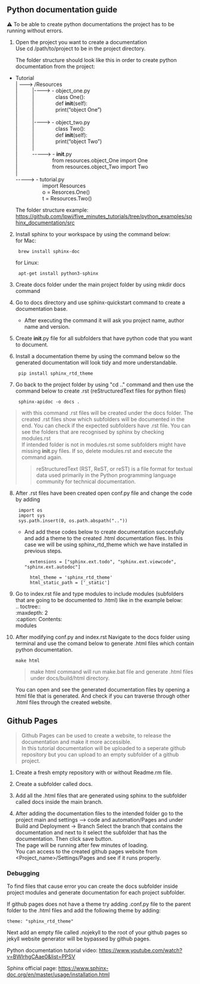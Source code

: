 ## Python documentation guide

:warning: To be able to create python documentations the project has to be running without errors. <br />

1. Open the project you want to create a documentation <br />
   Use cd /path/to/project to be in the project directory. <br />
   
	The folder structure should look like this in order to create python documentation from the project: <br />

 - Tutorial <br />
| --->	 /Resources <br />
| &emsp; &emsp;	|---->	- object_one.py <br />
| &emsp; &emsp;	| &emsp; &emsp; &emsp;	class One(): <br />
| &emsp; &emsp;	| &emsp; &emsp; &emsp;	def __init__(self): <br />
| &emsp; &emsp;	| &emsp; &emsp; &emsp;	print(“object One”) <br />
| &emsp; &emsp; |<br />
| &emsp; &emsp;	|---->	- object_two.py <br />
| &emsp; &emsp;	| &emsp; &emsp; &emsp;	class Two(): <br />
| &emsp; &emsp;	| &emsp; &emsp; &emsp;	def __init__(self): <br />
| &emsp; &emsp;	| &emsp; &emsp; &emsp;	print(“object Two”) <br />
| &emsp; &emsp; |<br />
| &emsp; &emsp;	----->	- __init__.py <br />
| &emsp; &emsp;	&emsp; &emsp; &emsp; from resources.object_One import One <br />
| &emsp; &emsp;	&emsp; &emsp; &emsp; from resources.object_Two import Two <br />
| <br />
----->	- tutorial.py <br />
  &emsp; &emsp;	&emsp; &emsp; import Resources <br />
  &emsp; &emsp;	&emsp; &emsp; o = Resorces.One() <br />
  &emsp; &emsp;	&emsp; &emsp; t = Resources.Two()	<br />	
		
	The folder structure example: https://github.com/lpwj/five_minutes_tutorials/tree/python_examples/sphinx_documentation/src <br />

2. Install sphinx to your workspace by using the command below:<br />
	for Mac:<br />

   		brew install sphinx-doc

   	for Linux:<br />

   		apt-get install python3-sphinx

3. Create docs folder under the main project folder by using mkdir docs command <br />
	
4. Go to docs directory and use sphinx-quickstart command to create a documentation base. <br />
	- After executing the command it will ask you project name, author name and version. <br />
 
5. Create __init__.py file for all subfolders that have python code that you want to document. <br />

6. Install a documentation theme by using the command below so the generated documentation will look tidy and more understandable.

   		pip install sphinx_rtd_theme
7. Go back to the project folder by using "cd .." command and then use the command below to create .rst (reStructuredText files for python files)<br />

		sphinx-apidoc -o docs .
  > with this command .rst files will be created under the docs folder. The created .rst files show which subfolders will be documented in the end. You can check if the expected subfolders have .rst file. You can see the folders that are recognised by sphinx by checking modules.rst <br />
  > If intended folder is not in modules.rst some subfolders might have missing __init__.py files. If so, delete modules.rst and execute the command again.
  >> reStructuredText (RST, ReST, or reST) is a file format for textual data used primarily in the Python programming language community for technical documentation.
  
8. After .rst files have been created open conf.py file and change the code by adding  <br />
	
 		import os
		import sys
		sys.path.insert(0, os.path.abspath(".."))
	- And add these codes below to create documentation succesfully and add a theme to the created .html documentation files. In this case we will be using sphinx_rtd_theme which we have installed in previous steps. <br />

  			extensions = ["sphinx.ext.todo", "sphinx.ext.viewcode", "sphinx.ext.autodoc"]

			html_theme = 'sphinx_rtd_theme'
			html_static_path = ['_static']
9. Go to index.rst file and type modules to include modules (subfolders that are going to be documented to .html) like in the example below: <br />
   			.. toctree:: <br />
   			:maxdepth: 2 <br />
   			:caption: Contents: <br /> modules <br />

10. After modifying conf.py and index.rst Navigate to the docs folder using terminal and use the comand below to generate .html files which contain python documentation.

    	make html

 	> make html command will run make.bat file and generate .html files under docs/build/html directory.

	You can open and see the generated documentation files by opening a html file that is generated. And check if you can traverse through other .html files through the created website.

## Github Pages
> Github Pages can be used to create a website, to release the documentation and make it more accessible. <br />
> In this tutorial documentation will be uploaded to a seperate github repository but you can upload to an empty subfolder of a github project.

1. Create a fresh empty repository with or without Readme.rm file.<br />
2. Create a subfolder called docs.<br />
3. Add all the .html files that are generated using sphinx to the subfolder called docs inside the main branch.<br />

4. After adding the documentation files to the intended folder go to the project main and settings --> code and automation/Pages and under Build and Deployment -> Branch 
   Select the branch that contains the documentation and next to it select the subfolder that has the documentation. Then click save button.<br />
   The page will be running after few minutes of loading. <br />
   You can access to the created github pages website from <Project_name>/Settings/Pages and see if it runs properly.

<h3> Debugging </h3>

To find files that cause error you can create the docs subfolder inside project modules and generate documentation for each project subfolder. <br />

If github pages does not have a theme try adding .conf.py file to the parent folder to the .html files and add the following theme by adding: <br />
		
  	theme: "sphinx_rtd_theme"
Next add an empty file called .nojekyll to the root of your github pages so jekyll website generator will be bypassed by github pages. <br />

Python documentation tutorial video: https://www.youtube.com/watch?v=BWIrhgCAae0&list=PPSV <br />

Sphinx official page: https://www.sphinx-doc.org/en/master/usage/installation.html <br />

